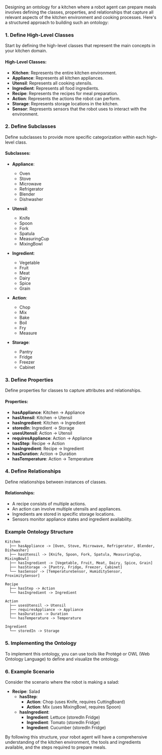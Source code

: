 Designing an ontology for a kitchen where a robot agent can prepare meals involves defining the classes, properties, and relationships that capture all relevant aspects of the kitchen environment and cooking processes. Here's a structured approach to building such an ontology:

### 1. Define High-Level Classes
Start by defining the high-level classes that represent the main concepts in your kitchen domain.

#### High-Level Classes:
- **Kitchen**: Represents the entire kitchen environment.
- **Appliance**: Represents all kitchen appliances.
- **Utensil**: Represents all cooking utensils.
- **Ingredient**: Represents all food ingredients.
- **Recipe**: Represents the recipes for meal preparation.
- **Action**: Represents the actions the robot can perform.
- **Storage**: Represents storage locations in the kitchen.
- **Sensor**: Represents sensors that the robot uses to interact with the environment.

### 2. Define Subclasses
Define subclasses to provide more specific categorization within each high-level class.

#### Subclasses:
- **Appliance**: 
  - Oven
  - Stove
  - Microwave
  - Refrigerator
  - Blender
  - Dishwasher

- **Utensil**:
  - Knife
  - Spoon
  - Fork
  - Spatula
  - MeasuringCup
  - MixingBowl

- **Ingredient**:
  - Vegetable
  - Fruit
  - Meat
  - Dairy
  - Spice
  - Grain

- **Action**:
  - Chop
  - Mix
  - Bake
  - Boil
  - Fry
  - Measure

- **Storage**:
  - Pantry
  - Fridge
  - Freezer
  - Cabinet

### 3. Define Properties
Define properties for classes to capture attributes and relationships.

#### Properties:
- **hasAppliance**: Kitchen -> Appliance
- **hasUtensil**: Kitchen -> Utensil
- **hasIngredient**: Kitchen -> Ingredient
- **storedIn**: Ingredient -> Storage
- **usesUtensil**: Action -> Utensil
- **requiresAppliance**: Action -> Appliance
- **hasStep**: Recipe -> Action
- **hasIngredient**: Recipe -> Ingredient
- **hasDuration**: Action -> Duration
- **hasTemperature**: Action -> Temperature

### 4. Define Relationships
Define relationships between instances of classes.

#### Relationships:
- A recipe consists of multiple actions.
- An action can involve multiple utensils and appliances.
- Ingredients are stored in specific storage locations.
- Sensors monitor appliance states and ingredient availability.

### Example Ontology Structure

```plaintext
Kitchen
  ├── hasAppliance -> [Oven, Stove, Microwave, Refrigerator, Blender, Dishwasher]
  ├── hasUtensil -> [Knife, Spoon, Fork, Spatula, MeasuringCup, MixingBowl]
  ├── hasIngredient -> [Vegetable, Fruit, Meat, Dairy, Spice, Grain]
  ├── hasStorage -> [Pantry, Fridge, Freezer, Cabinet]
  └── hasSensor -> [TemperatureSensor, HumiditySensor, ProximitySensor]

Recipe
  ├── hasStep -> Action
  └── hasIngredient -> Ingredient

Action
  ├── usesUtensil -> Utensil
  ├── requiresAppliance -> Appliance
  ├── hasDuration -> Duration
  └── hasTemperature -> Temperature

Ingredient
  └── storedIn -> Storage
```

### 5. Implementing the Ontology
To implement this ontology, you can use tools like Protégé or OWL (Web Ontology Language) to define and visualize the ontology.

### 6. Example Scenario
Consider the scenario where the robot is making a salad:
- **Recipe**: Salad
  - **hasStep**: 
    - **Action**: Chop (uses Knife, requires CuttingBoard)
    - **Action**: Mix (uses MixingBowl, requires Spoon)
  - **hasIngredient**: 
    - **Ingredient**: Lettuce (storedIn Fridge)
    - **Ingredient**: Tomato (storedIn Fridge)
    - **Ingredient**: Cucumber (storedIn Fridge)
  
By following this structure, your robot agent will have a comprehensive understanding of the kitchen environment, the tools and ingredients available, and the steps required to prepare meals.
